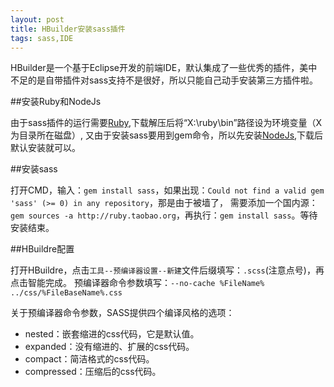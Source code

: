 ```yaml
---
layout: post
title: HBuilder安装sass插件
tags: sass,IDE
---
```

HBuilder是一个基于Eclipse开发的前端IDE，默认集成了一些优秀的插件，美中不足的是自带插件对sass支持不是很好，所以只能自己动手安装第三方插件啦。

##安装Ruby和NodeJs

由于sass插件的运行需要[Ruby](https://www.ruby-lang.org/zh_cn/downloads/),下载解压后将“X:\ruby\bin”路径设为环境变量（X为目录所在磁盘）,
又由于安装sass要用到gem命令，所以先安装[NodeJs](http://nodejs.cn/download/),下载后默认安装就可以。

##安装sass

打开CMD，输入：`gem install sass`，如果出现：`Could not find a valid gem 'sass' (>= 0) in any repository`，那是由于被墙了，
需要添加一个国内源：`gem sources -a http://ruby.taobao.org`，再执行：`gem install sass`。等待安装结束。

##HBuildre配置

打开HBuildre，点击`工具--预编译器设置--新建`文件后缀填写：`.scss`(注意点号)，再点击智能完成。
预编译器命令参数填写：`--no-cache %FileName% ../css/%FileBaseName%.css`

关于预编译器命令参数，SASS提供四个编译风格的选项：

- nested：嵌套缩进的css代码，它是默认值。
- expanded：没有缩进的、扩展的css代码。
- compact：简洁格式的css代码。
- compressed：压缩后的css代码。
